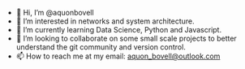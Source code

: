 - 👋 Hi, I’m @aquonbovell
- 👀 I’m interested in networks and system architecture.
- 🌱 I’m currently learning Data Science, Python and Javascript.
- 💞️ I’m looking to collaborate on some small scale projects to better understand the git community and version control.
- 📫 How to reach me at my email: aquon_bovell@outlook.com

<!---
aquonbovell/aquonbovell is a ✨ special ✨ repository because its `README.md` (this file) appears on your GitHub profile.
You can click the Preview link to take a look at your changes.
--->
